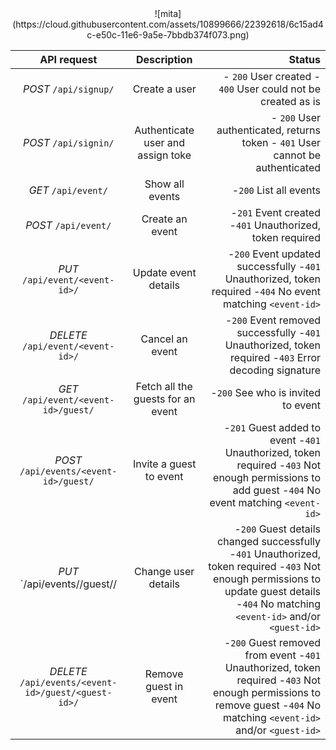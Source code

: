 <center>
    ![mita](https://cloud.githubusercontent.com/assets/10899666/22392618/6c15ad4c-e50c-11e6-9a5e-7bbdb374f073.png)
</center>

|                     API request                     |            Description            |                                                                                                                                                                                  Status |
|:---------------------------------------------------:|:---------------------------------:|----------------------------------------------------------------------------------------------------------------------------------------------------------------------------------------:|
| *POST* `/api/signup/`                               |           Create a user           | - `200` User created   - `400` User could not be created as is                                                                                                                          |
| *POST* `/api/signin/`                               | Authenticate user and assign toke | - `200` User authenticated, returns token - `401` User cannot be authenticated                                                                                                          |
| *GET* `/api/event/`                                 |          Show all events          | -`200` List all events                                                                                                                                                                  |
| *POST* `/api/event/`                                |          Create an event          | -`201` Event created -`401` Unauthorized, token required                                                                                                                                |
| *PUT* `/api/event/<event-id>/`                      |        Update event details       | -`200` Event updated successfully -`401` Unauthorized, token required -`404` No event matching `<event-id>`                                                                             |
| *DELETE* `/api/event/<event-id>/`                   |          Cancel an event          | -`200` Event removed successfully -`401` Unauthorized, token required -`403` Error decoding signature                                                                                   |
| *GET* `/api/event/<event-id>/guest/`                | Fetch all the guests for an event | -`200` See who is invited to event                                                                                                                                                      |
| *POST* `/api/events/<event-id>/guest/`              |      Invite a guest to event      | -`201` Guest added to event -`401` Unauthorized, token required -`403` Not enough permissions to add guest -`404` No event matching `<event-id>`                                        |
| *PUT* `/api/events/<event-id>/guest/<guest-id>/     |        Change user details        | -`200` Guest details changed successfully -`401` Unauthorized, token required -`403` Not enough permissions to update guest details -`404` No matching `<event-id>` and/or `<guest-id>` |
| *DELETE* `/api/events/<event-id>/guest/<guest-id>/` |       Remove guest in event       | -`200` Guest removed from event -`401` Unauthorized, token required -`403` Not enough permissions to remove guest -`404` No matching `<event-id>` and/or `<guest-id>`                   |
